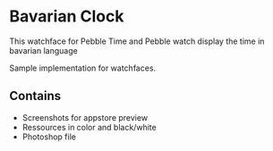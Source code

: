 # Bavarian Clock

This watchface for Pebble Time and Pebble watch display the time
in bavarian language

Sample implementation for watchfaces.

## Contains
* Screenshots for appstore preview
* Ressources in color and black/white
* Photoshop file
